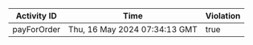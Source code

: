 | Activity ID | Time | Violation |
| --- | --- | --- |
| payForOrder | Thu, 16 May 2024 07:34:13 GMT | true |